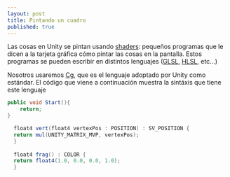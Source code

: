 ```yaml
---
layout: post
title: Pintando un cuadro
published: true
---
```





Las cosas en Unity se pintan usando [shaders](http://en.wikipedia.org/wiki/Shader): pequeños programas que le dicen a la tarjeta gráfica cómo pintar las cosas en la pantalla. Estos programas se pueden escribir en distintos lenguajes ([GLSL](http://en.wikipedia.org/wiki/OpenGL_Shading_Language), [HLSL](http://en.wikipedia.org/wiki/High-Level_Shading_Language), etc...) 

Nosotros usaremos [Cg](http://en.wikipedia.org/wiki/Cg_\(programming_language\)), que es el lenguaje adoptado por Unity como estándar. El código que viene a continuación muestra la sintáxis que tiene este lenguaje 

```java
public void Start(){
	return;
}
```

```glsl
  float4 vert(float4 vertexPos : POSITION) : SV_POSITION {
  return mul(UNITY_MATRIX_MVP, vertexPos);
  }
  
  float4 frag() : COLOR {
  return float4(1.0, 0.0, 0.0, 1.0); 
  }
```
